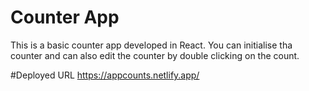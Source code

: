 # Counter App
This is a basic counter app developed in React.
You can initialise tha counter and can also edit the counter by double clicking on the count.

#Deployed URL
https://appcounts.netlify.app/
